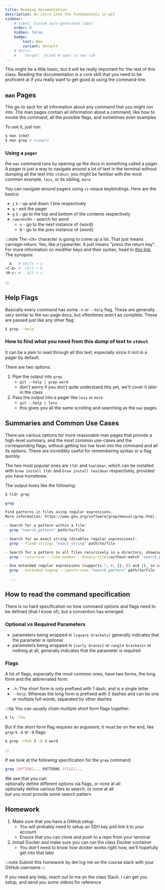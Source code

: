 ```yaml
---
title: Reading documentation
description: An intro into the fundamentals in git
sidebar:
    # label: Custom auto-generated label
    order: 0
    hidden: false
    badge:
        text: New
        variant: default
    # attrs:
    #    target: _blank # open in new tab
---
```


This might be a little basic, but it will be really important for the rest of this class. Reading the documentation is a core skill that you need to be proficient at if you really want to get good at using the command-line.

## `man` Pages

The go-to spot for all information about any command that you might run into. The man pages contain all information about a command, like how to invoke the command, all the possible flags, and sometimes even examples

To use it, just run:
```bash
$ man {cmd}
$ man grep # example
```

### Using a `pager`

the `man` command runs by opening up the docs in something called a pager. A pager is just a way to navigate around a lot of text in the terminal without dumping all the text into `stdout`; you might be familiar with the most common example, `less`, or its sibling, `more`

You can navigate around pagers using `vi`-esque keybindings. Here are the basics:
* `j`  `k` - up and down 1 line respectively
* `q` - exit the pager
* `g` `G` - go to the top and bottom of the contents respectively
* `/word<CR>` - search for word
    * `n` - go to the next instance of {word}
    * `N` - go to the prev instance of {word}

:::note
The `<CR>` character is going to come up a lot. That just means carriage-return. Yes, like a typewriter. It just means "press the return key". For more information on modifier keys and their syntax, head to [this link](http://xahlee.info/emacs/emacs/keyboard_shortcuts_examples.html). The synopsis:
```bash
  A   # Shift + a
<C-b> #  Ctrl + b
<M-c> #   Alt + c
```
:::

## Help Flags

Basically every command has some `-h` or `--help` flag. These are generally very similar to the `man` page docs, but oftentimes aren't as complete. These are passed just like any other flag:
```bash
$ grep --help
```

### How to find what you need from this dump of text to `stdout`

It can be a pain to read through all this text, especially since it isnt in a pager by default.

There are two options:

1. Pipe the output into `grep`
    * `git --help | grep word`
    * don't worry if you don't quite understand this yet, we'll cover it later in the class
2. Pass the output into a pager like `less` or `more`
    * `git --help | less`
    * this gives you all the same scrolling and searching as the `man` pages

## Summaries and Common Use Cases

There are various options for more reasonable man pages that provide a high-level summary, and the most common use-cases and the corresponding flags, without getting too low level into the command and all its options. These are incredibly useful for remembering syntax or a flag quickly.

The two most popular ones are `tldr` and `tealdear`, which can be installed with `brew install tldr` and `brew install tealdear` respectively, provided you have homebrew.

The output looks like the following:
```bash
$ tldr grep

grep

Find patterns in files using regular expressions.
More information: https://www.gnu.org/software/grep/manual/grep.html.

- Search for a pattern within a file:
  grep "search_pattern" path/to/file

- Search for an exact string (disables regular expressions):
  grep --fixed-strings "exact_string" path/to/file

- Search for a pattern in all files recursively in a directory, showing line numbers of matches, ignoring binary files:
  grep --recursive --line-number --binary-files=without-match "search_pattern" path/to/directory

- Use extended regular expressions (supports ?, +, {}, () and |), in case-insensitive mode:
  grep --extended-regexp --ignore-case "search_pattern" path/to/file

  ...
```

## How to read the command specification

There is no hard specification on how command options and flags need to be defined (that I know of), but a convention has emerged.

### Optional vs Required Parameters

* parameters being wrapped in `[square brackets]` generally indicates that the parameter is optional
* parameters being wrapped in `{curly braces}` or `<angle brackets>` or nothing at all, generally indicates that the parameter is required

### Flags

A lot of flags, especially the most common ones, have two forms, the long form and the abbreviated form:
* `-h`: The short form is only prefixed with 1 dash, and is a single letter
* `--help`: Whereas the long form is prefixed with 2 dashes and can be one or multiple full words, separated by other dashes

:::tip
You can usually chain multiple short form flags together:
```bash
$ ls -lha
```

But if the short form flag requires an argument, it must be on the end, like `grep`'s `-A` or `-B` flags:
```bash
$ grep -rHnA 3 -B 3 word
```
:::

If we look at the following specification for the `grep` command:
```bash
grep [OPTION]... PATTERNS [FILE]...
```
We see that you can\
optionally define different options via flags, or none at all\
optionally define various files to search, or none at all\
but you _must_ provide some search pattern

## Homework

1. Make sure that you have a GitHub setup
    * You will probably need to setup an SSH key and link it to your account
    * Ensure that you can clone and push to a repo from your terminal
2. Install Docker and make sure you can run the class Docker container
    * You don't need to know how docker works right now, we'll hopefully get into that later

:::note
Submit this homework by dm'ing me on the course slack with your GitHub username
:::

If you need any help, reach out to me on the class Slack. I can get you setup, and send you some videos for reference
